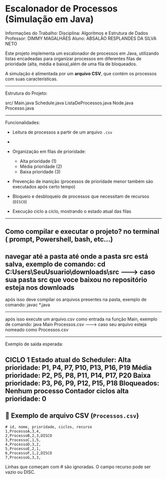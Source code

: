 # Escalonador de Processos (Simulação em Java)

Informações do Trabalho:
Disciplina: Algoritmos e Estrutura de Dados
Professor: DIMMY MAGALHÃES
Aluno: ABSALÃO RESPLANDES DA SILVA NETO



Este projeto implementa um escalonador de processos em Java, utilizando listas encadeadas para organizar processos em diferentes 
filas de prioridade (alta, média e baixa),além de uma fila de bloqueados.  

A simulação é alimentada por um **arquivo CSV**, que contém os processos com suas características.

---

Estrutura do Projeto:

src/
Main.java
Schedule.java
ListaDeProcessos.java
Node.java
Processo.java

---

Funcionalidades:

- Leitura de processos a partir de um arquivo `.csv`
- 
- Organização em filas de prioridade:
  - Alta prioridade (1)
  - Média prioridade (2)
  - Baixa prioridade (3)
    
- Prevenção de inanição (processos de prioridade menor também são executados após certo tempo)

- Bloqueio e desbloqueio de processos que necessitam de recursos (`DISCO`)
  
- Execução ciclo a ciclo, mostrando o estado atual das filas

---

Como compilar e executar o projeto?
no terminal ( prompt, Powershell, bash, etc...) 
-------------------------------------------

navegar até a pasta até onde a pasta src está salva, exemplo de comando:
cd C:Users\SeuUsuario\downloads\src ---> caso sua pasta src que voce baixou no repositório esteja nos downloads
-------------------------------------------

após isso deve compilar os arquivos presentes na pasta, exemplo de comando:
javac *.java

-------------------------------------------

após isso execute um arquivo.csv como entrada na função Main, exemplo de comando:
java Main Processos.csv ---> caso seu arquivo esteja nomeado como Processos.csv

-------------------------------------------

Exemplo de saida esperada:

CICLO 1
Estado atual do Scheduler:
Alta prioridade: P1, P4, P7, P10, P13, P16, P19
Média prioridade: P2, P5, P8, P11, P14, P17, P20
Baixa prioridade: P3, P6, P9, P12, P15, P18
Bloqueados: Nenhum processo
Contador ciclos alta prioridade: 0
--------------------------------------------------


## 📄 Exemplo de arquivo CSV (`Processos.csv`)

```csv
# id, nome, prioridade, ciclos, recurso
1,ProcessoA,3,4,
2,ProcessoB,2,3,DISCO
3,ProcessoC,1,5,
4,ProcessoD,3,2,
5,ProcessoE,2,1,
6,ProcessoF,1,2,DISCO
7,ProcessoG,3,3,
```
Linhas que começam com # são ignoradas.
O campo recurso pode ser vazio ou DISC.


